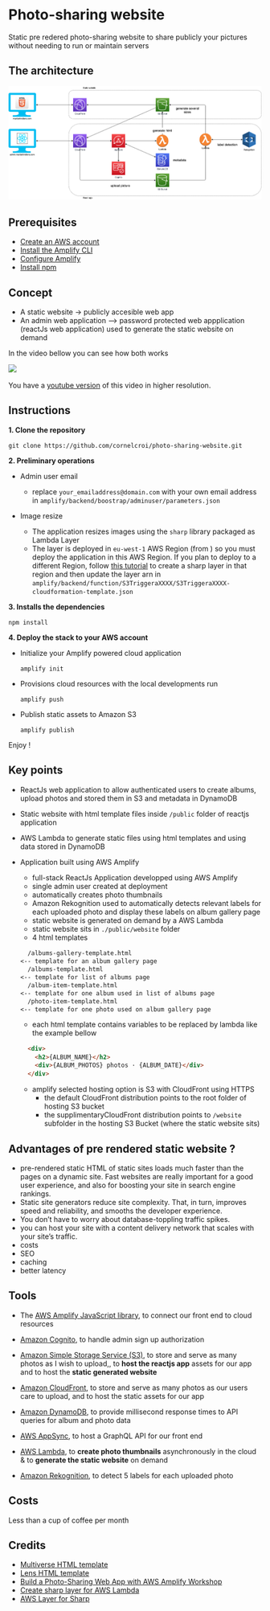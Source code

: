 # Photo-sharing website

Static pre redered photo-sharing website to share publicly your pictures without needing to run or maintain servers


## The architecture

![](public/website/assets/img/manbehindlens.png)


## Prerequisites
- [Create an AWS account](https://aws.amazon.com/fr/premiumsupport/knowledge-center/create-and-activate-aws-account/)
- [Install the Amplify CLI](https://docs.amplify.aws/cli/start/install#install-the-amplify-cli)
- [Configure Amplify](https://docs.amplify.aws/cli/start/install#configure-the-amplify-cli)
- [Install npm](https://www.npmjs.com/get-npm)

## Concept

- A static website  -> publicly accesible web app
- An admin web application  --> password protected web appplication (reactJs web application) used to generate the static website on demand

In the video bellow you can see how both works

![](assets/out.gif)

You have a [youtube version](https://www.youtube.com/watch?v=nm4GbKUhm9U&ab_channel=ManBehindLens) of this video in higher resolution.

## Instructions

**1. Clone the repository**
  ```
  git clone https://github.com/cornelcroi/photo-sharing-website.git
  ```
**2. Preliminary operations**

- Admin user email
  - replace `your_emailaddress@domain.com` with your own email address in `amplify/backend/boostrap/adminuser/parameters.json`

- Image resize
  - The application resizes images using the `sharp` library packaged as Lambda Layer
  - The layer is deployed in `eu-west-1` AWS Region (from ) so you must deploy the application in this AWS Region. If you plan to deploy to a different Region, follow [this tutorial](https://aws.amazon.com/blogs/compute/using-lambda-layers-to-simplify-your-development-process) to create a sharp layer in that region and then update the layer arn in  `amplify/backend/function/S3TriggeraXXXX/S3TriggeraXXXX-cloudformation-template.json`

**3. Installs the dependencies**
  ```
  npm install
  ```


**4. Deploy the stack to your AWS account**
  - Initialize your Amplify powered cloud application
    ```
    amplify init
    ```
  - Provisions cloud resources with the local developments run
    ```
    amplify push
    ```
  - Publish static assets to Amazon S3
    ```
    amplify publish
    ```
Enjoy !



## Key points

- ReactJs web application to allow authenticated users to create albums, upload photos and stored them in S3 and metadata in DynamoDB
- Static website with html template files inside `/public` folder of reactjs application
- AWS Lambda to generate static files using html templates and using data stored in DynamoDB
- Application built using AWS Amplify



  - full-stack ReactJs Application developped using AWS Amplify
  - single admin user created at deployment 
  - automatically creates photo thumbnails
  - Amazon Rekognition used to automatically detects relevant labels for each uploaded photo and display these labels on album gallery page
  - static website is generated on demand by a AWS Lambda
  - static website sits in `./public/website` folder
  - 4 html templates
  ```
    /albums-gallery-template.html                                       <-- template for an album gallery page
    /albums-template.html                                               <-- template for list of albums page
    /album-item-template.html                                           <-- template for one album used in list of albums page
    /photo-item-template.html                                           <-- template for one photo used on album gallery page
  ```
  - each html template contains variables to be replaced by lambda like the example bellow
  ```html
    <div>
      <h2>{ALBUM_NAME}</h2>
      <div>{ALBUM_PHOTOS} photos · {ALBUM_DATE}</div>
    </div>
  ```
  - amplify selected hosting option is S3 with CloudFront using HTTPS
    - the default  CloudFront distribution points to the root folder of hosting S3 bucket
    - the supplimentaryCloudFront distribution points to `/website` subfolder in the hosting S3 Bucket (where the static website sits)



## Advantages of pre rendered static website ?

- pre-rendered static HTML of static sites loads much faster than the pages on a dynamic site. Fast websites are really important for a good user experience, and also for boosting your site in search engine rankings.
- Static site generators reduce site complexity. That, in turn, improves speed and reliability, and smooths the developer experience.
- You don’t have to worry about database-toppling traffic spikes.
- you can host your site with a content delivery network that scales with your site’s traffic.
- costs
- SEO
- caching
- better latency


 ## Tools

- The  [AWS Amplify JavaScript library](https://docs.amplify.aws/), to connect our front end to cloud resources
- [Amazon Cognito](https://aws.amazon.com/cognito/), to handle admin sign up authorization
- [Amazon Simple Storage Service (S3)](https://aws.amazon.com/s3/), to store and serve as many photos as I wish to upload,, to **host the reactjs app** assets for our app and to host the **static generated website**
- [Amazon CloudFront](https://aws.amazon.com/fr/cloudfront/), to store and serve as many photos as our users care to upload, and to host the static assets for our app

- [Amazon DynamoDB](https://aws.amazon.com/dynamodb/), to provide millisecond response times to API queries for album and photo data
- [AWS AppSync](https://aws.amazon.com/appsync/), to host a GraphQL API for our front end
- [AWS Lambda](https://aws.amazon.com/lambda/), to **create photo thumbnails** asynchronously in the cloud & to **generate the static website** on demand
- [Amazon Rekognition](https://aws.amazon.com/rekognition/), to detect 5 labels for each uploaded photo
   

## Costs
Less than a cup of coffee per month

## Credits

- [Multiverse HTML template](https://html5up.net/multiverse)
- [Lens HTML template](https://html5up.net/lens)
- [Build a Photo-Sharing Web App with AWS Amplify Workshop](https://amplify-workshop.go-aws.com/)
- [Create sharp layer for AWS Lambda](https://aws.amazon.com/blogs/compute/using-lambda-layers-to-simplify-your-development-process)
- [AWS Layer for Sharp ](https://github.com/woss/aws-lambda-layer-sharp)

